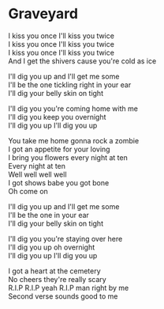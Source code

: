 # Graveyard  

I kiss you once I'll kiss you twice  
I kiss you once I'll kiss you twice  
I kiss you once I'll kiss you twice  
And I get the shivers cause you're cold as ice  

I'll dig you up and I'll get me some  
I'll be the one tickling right in your ear  
I'll dig your belly skin on tight  

I'll dig you you're coming home with me  
I'll dig you keep you overnight  
I'll dig you up I'll dig you up  

You take me home gonna rock a zombie  
I got an appetite for your loving  
I bring you flowers every night at ten  
Every night at ten  
Well well well well  
I got shows babe you got bone  
Oh come on  

I'll dig you up and I'll get me some  
I'll be the one in your ear  
I'll dig your belly skin on tight  

I'll dig you you're staying over here  
I'll dig you up oh overnight  
I'll dig you up I'll dig you up  

I got a heart at the cemetery  
No cheers they're really scary  
R.I.P R.I.P yeah R.I.P man right by me  
Second verse sounds good to me  
